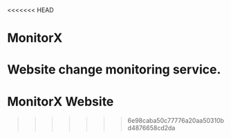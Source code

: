 <<<<<<< HEAD
# MonitorX

Website change monitoring service.
=======
# MonitorX Website
>>>>>>> 6e98caba50c77776a20aa50310bd4876658cd2da
